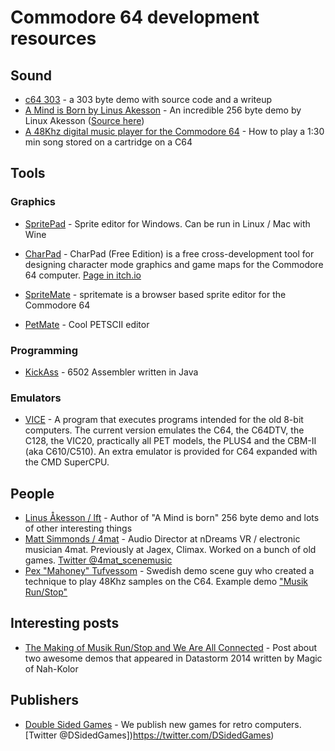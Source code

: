 # Commodore 64 development resources

## Sound

- [c64 303](http://4matprojects.blogspot.com/2020/03/c64-303.html) - a 303 byte demo with source code and a writeup
- [A Mind is Born by Linus Akesson](https://linusakesson.net/scene/a-mind-is-born/index.php) - An incredible 256 byte demo by Linux Akesson ([Source here](https://gist.github.com/cesarmiquel/64d3000515900d24a43b4c813ce9cd99))
- [A 48Khz digital music player for the Commodore 64](http://brokenbytes.blogspot.com/2018/03/a-48khz-digital-music-player-for.html) - How to play a 1:30 min song stored on a cartridge on a C64

## Tools

### Graphics
- [SpritePad](http://www.subchristsoftware.com/spritepad/index.htm) - Sprite editor for Windows. Can be run in Linux / Mac with Wine
- [CharPad](http://www.subchristsoftware.com/charpadfree/index.htm) - CharPad (Free Edition) is a free cross-development tool for designing character mode graphics and game maps for the Commodore 64 computer. [Page in itch.io](https://subchristsoftware.itch.io/charpad-free-edition)
- [SpriteMate](https://github.com/Esshahn/spritemate) - spritemate is a browser based sprite editor for the Commodore 64

- [PetMate](https://nurpax.github.io/petmate/) - Cool PETSCII editor

### Programming
- [KickAss](http://theweb.dk/KickAssembler) - 6502 Assembler written in Java

### Emulators
- [VICE](http://vice-emu.sourceforge.net/) - A program that executes programs intended for the old 8-bit computers. The current version emulates the C64, the C64DTV, the C128, the VIC20, practically all PET models, the PLUS4 and the CBM-II (aka C610/C510). An extra emulator is provided for C64 expanded with the CMD SuperCPU.



## People

- [Linus Åkesson / lft](https://linusakesson.net/index.php) - Author of "A Mind is born" 256 byte demo and lots of other interesting things
- [Matt Simmonds / 4mat](http://4matprojects.blogspot.com/) - Audio Director at nDreams VR / electronic musician 4mat.  Previously at Jagex, Climax.  Worked on a bunch of old games. [Twitter @4mat_scenemusic](https://twitter.com/4mat_scenemusic)
- [Pex "Mahoney" Tufvessom](https://livet.se/mahoney/) - Swedish demo scene guy who created a technique to play 48Khz samples on the C64. Example demo ["Musik Run/Stop"](https://csdb.dk/release/?id=129090)

## Interesting posts

- [The Making of Musik Run/Stop and We Are All Connected](http://hugi.scene.org/online/hugi38/hugi%2038%20-%20demoscene%20reports%20magic%20the%20making%20of%20musik%20run%20stop.htm) - Post about two awesome demos that appeared in Datastorm 2014 written by Magic of Nah-Kolor
## Publishers

- [Double Sided Games](https://doublesidedgames.com/) - We publish new games for retro computers. [Twitter @DSidedGames])https://twitter.com/DSidedGames)
